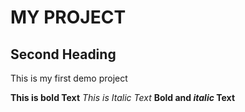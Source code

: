 # MY PROJECT

## Second Heading
This is my first demo project

**This is bold Text**
*This is Italic Text*
**Bold and _italic_ Text**
